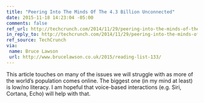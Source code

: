 ```yaml
---
title: "Peering Into The Minds Of The 4.3 Billion Unconnected"
date: 2015-11-18 14:23:04 -05:00
comments: false
ref_url: http://techcrunch.com/2014/11/29/peering-into-the-minds-of-the-4-3-billion-unconnected/
in_reply_to: http://techcrunch.com/2014/11/29/peering-into-the-minds-of-the-4-3-billion-unconnected/
ref_source: TechCrunch
via:
 name: Bruce Lawson
 url: http://www.brucelawson.co.uk/2015/reading-list-133/
---
```


This article touches on many of the issues we will struggle with as more of the world’s population comes online. The biggest one (in my mind at least) is low/no literacy. I am hopeful that voice-based interactions (e.g. Siri, Cortana, Echo) will help with that.
